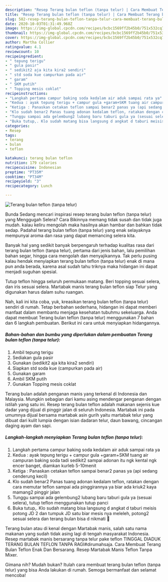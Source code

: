 ```yaml
---
description: "Resep Terang bulan teflon (tanpa telur) | Cara Membuat Terang bulan teflon (tanpa telur) Yang Bikin Ngiler"
title: "Resep Terang bulan teflon (tanpa telur) | Cara Membuat Terang bulan teflon (tanpa telur) Yang Bikin Ngiler"
slug: 582-resep-terang-bulan-teflon-tanpa-telur-cara-membuat-terang-bulan-teflon-tanpa-telur-yang-bikin-ngiler
date: 2020-10-03T01:31:49.968Z
image: https://img-global.cpcdn.com/recipes/bcbc1569ff2b45b0/751x532cq70/terang-bulan-teflon-tanpa-telur-foto-resep-utama.jpg
thumbnail: https://img-global.cpcdn.com/recipes/bcbc1569ff2b45b0/751x532cq70/terang-bulan-teflon-tanpa-telur-foto-resep-utama.jpg
cover: https://img-global.cpcdn.com/recipes/bcbc1569ff2b45b0/751x532cq70/terang-bulan-teflon-tanpa-telur-foto-resep-utama.jpg
author: Martha Collier
ratingvalue: 4.1
reviewcount: 10
recipeingredient:
- " tepung terigu"
- " gula pasir"
- " sedikit2 aja kita kira2 sendiri"
- " std soda kue campurkan pada air"
- " garam"
- " SKM putih"
- " Topping mesis coklat"
recipeinstructions:
- "Langkah pertama campur baking soda kedalam air aduk sampai rata ya"
- "Kedua : ayak tepung terigu + campur gula +garam+SKM tuang air campuran baking soda tadi sedikit2 sampai adonan itu ngk kental ngk encer banget, diamkan kurleb 5-10menit"
- "Ketiga : Panaskan cetakan teflon sampai benar2 panas ya (api sedang cenderung kecil)"
- "Klo sudah benar2 Panas tuang adonan kedalam teflon, ratakan dengan cara memutar teflon sampai ada pinggirannya ya biar ada kriuk2 kaya mamang2 pinggir jalan"
- "Tunggu sampai ada gelembung2 lubang baru taburi gula ya (sesuai selera), tutup teflon menggunakan tutup panci"
- "Buka tutup,. Klo sudah matang bisa langsung d angkat d taburi meisis potong JD 2 dan tumpuk JD satu biar mesis nya meleleh, potong2 sesuai selera dan terang bulan bisa d nikmati 🤤"
categories:
- Resep
tags:
- terang
- bulan
- teflon

katakunci: terang bulan teflon 
nutrition: 179 calories
recipecuisine: Indonesian
preptime: "PT35M"
cooktime: "PT34M"
recipeyield: "3"
recipecategory: Lunch

---
```



![Terang bulan teflon (tanpa telur)](https://img-global.cpcdn.com/recipes/bcbc1569ff2b45b0/751x532cq70/terang-bulan-teflon-tanpa-telur-foto-resep-utama.jpg)

Bunda Sedang mencari inspirasi resep terang bulan teflon (tanpa telur) yang Menggugah Selera? Cara Bikinnya memang tidak susah dan tidak juga mudah. kalau keliru mengolah maka hasilnya akan hambar dan bahkan tidak sedap. Padahal terang bulan teflon (tanpa telur) yang enak selayaknya mempunyai aroma dan rasa yang dapat memancing selera kita.

Banyak hal yang sedikit banyak berpengaruh terhadap kualitas rasa dari terang bulan teflon (tanpa telur), pertama dari jenis bahan, lalu pemilihan bahan segar, hingga cara mengolah dan menyajikannya. Tak perlu pusing kalau hendak menyiapkan terang bulan teflon (tanpa telur) enak di mana pun anda berada, karena asal sudah tahu triknya maka hidangan ini dapat menjadi suguhan spesial.

Tutup teflon hingga seluruh permukaan matang. Beri topping sesuai selera, dan iris sesuai selera. Martabak manis terang bulan teflon siap Telur yang digunakan harus dalam suhu ruangan.


Nah, kali ini kita coba, yuk, kreasikan terang bulan teflon (tanpa telur) sendiri di rumah. Tetap berbahan sederhana, hidangan ini dapat memberi manfaat dalam membantu menjaga kesehatan tubuhmu sekeluarga. Anda dapat membuat Terang bulan teflon (tanpa telur) menggunakan 7 bahan dan 6 langkah pembuatan. Berikut ini cara untuk menyiapkan hidangannya.

<!--inarticleads1-->

##### Bahan-bahan dan bumbu yang diperlukan dalam pembuatan Terang bulan teflon (tanpa telur):

1. Ambil  tepung terigu
1. Sediakan  gula pasir
1. Gunakan  (sedikit2 aja kita kira2 sendiri)
1. Siapkan  std soda kue (campurkan pada air)
1. Gunakan  garam
1. Ambil  SKM putih
1. Gunakan  Topping mesis coklat


Terang bulan adalah penganan manis yang terkenal di Indonesia dan Malaysia. Mungkin sebagian dari kamu asing mendengar penganan dengan istilah yang satu ini. Resep terang bulan teflon adalah makanan sejenis kue dadar yang dijual di pinggir jalan di seluruh Indonesia. Martabak ini pada umumnya dijual bersama martabak asin gurih yaitu martabak telur yang dibuat dari kulit lumpia dengan isian dadaran telur, daun bawang, cincangan daging ayam dan sapi. 

<!--inarticleads2-->

##### Langkah-langkah menyiapkan Terang bulan teflon (tanpa telur):

1. Langkah pertama campur baking soda kedalam air aduk sampai rata ya
1. Kedua : ayak tepung terigu + campur gula +garam+SKM tuang air campuran baking soda tadi sedikit2 sampai adonan itu ngk kental ngk encer banget, diamkan kurleb 5-10menit
1. Ketiga : Panaskan cetakan teflon sampai benar2 panas ya (api sedang cenderung kecil)
1. Klo sudah benar2 Panas tuang adonan kedalam teflon, ratakan dengan cara memutar teflon sampai ada pinggirannya ya biar ada kriuk2 kaya mamang2 pinggir jalan
1. Tunggu sampai ada gelembung2 lubang baru taburi gula ya (sesuai selera), tutup teflon menggunakan tutup panci
1. Buka tutup,. Klo sudah matang bisa langsung d angkat d taburi meisis potong JD 2 dan tumpuk JD satu biar mesis nya meleleh, potong2 sesuai selera dan terang bulan bisa d nikmati 🤤


Terang bulan atau di kenal dengan Martabak manis, salah satu nama makanan yang sudah tidak asing lagi di tengah masyarakat Indonesia. Resep martabak manis bersarang tanpa telur pake teflon TINGGAL DIADUK TERANG BULAN TEFLON TANPA RAGI#dirumahsaja. Cara Membuat Terang Bulan Teflon Enak Dan Bersarang. Resep Martabak Manis Teflon Tanpa Mixer. 

Gimana nih? Mudah bukan? Itulah cara membuat terang bulan teflon (tanpa telur) yang bisa Anda lakukan di rumah. Semoga bermanfaat dan selamat mencoba!
